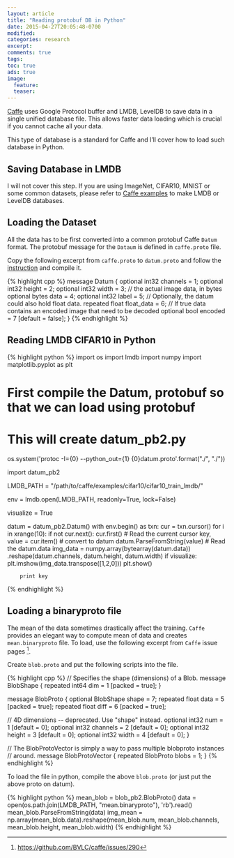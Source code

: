 ```yaml
---
layout: article
title: "Reading protobuf DB in Python"
date: 2015-04-27T20:05:48-0700
modified:
categories: research
excerpt:
comments: true
tags:
toc: true
ads: true
image:
  feature:
  teaser:
---
```


[Caffe](http://github.com/BVLC/caffe) uses Google Protocol buffer and LMDB,
LevelDB to save data in a single unified database file. This allows faster data
loading which is crucial if you cannot cache all your data.

This type of database is a standard for Caffe and I’ll cover how to load such
database in Python.

## Saving Database in LMDB

I will not cover this step. If you are using ImageNet, CIFAR10, MNIST or some
common datasets, please refer to [Caffe examples](http://caffe.berkeleyvision.org/gathered/examples/cifar10.html#prepare-the-dataset)
to make LMDB or LevelDB databases.

## Loading the Dataset

All the data has to be first converted into a common protobuf Caffe `Datum`
format. The protobuf message for the `Dataum` is defined in `caffe.proto` file.

Copy the following excerpt from `caffe.proto` to `datum.proto` and follow the
[instruction](https://developers.google.com/protocol-buffers/docs/pythontutorial)
and compile it.

{% highlight cpp %}
message Datum {
  optional int32 channels = 1;
  optional int32 height = 2;
  optional int32 width = 3;
  // the actual image data, in bytes
  optional bytes data = 4;
  optional int32 label = 5;
  // Optionally, the datum could also hold float data.
  repeated float float_data = 6;
  // If true data contains an encoded image that need to be decoded
  optional bool encoded = 7 [default = false];
}
{% endhighlight %}

## Reading LMDB CIFAR10 in Python

{% highlight python %}
import os
import lmdb
import numpy
import matplotlib.pyplot as plt

# First compile the Datum, protobuf so that we can load using protobuf
# This will create datum_pb2.py
os.system('protoc -I={0} --python_out={1} {0}datum.proto'.format("./", "./"))

import datum_pb2

LMDB_PATH = "/path/to/caffe/examples/cifar10/cifar10_train_lmdb/"

env = lmdb.open(LMDB_PATH, readonly=True, lock=False)

visualize = True

datum = datum_pb2.Datum()
with env.begin() as txn:
    cur = txn.cursor()
    for i in xrange(10):
        if not cur.next():
            cur.first()
        # Read the current cursor
        key, value = cur.item()
        # convert to datum
        datum.ParseFromString(value)
        # Read the datum.data
        img_data = numpy.array(bytearray(datum.data))\
            .reshape(datum.channels, datum.height, datum.width)
        if visualize:
            plt.imshow(img_data.transpose([1,2,0]))
            plt.show()

        print key
{% endhighlight %}

## Loading a binaryproto file

The mean of the data sometimes drastically affect the training. `Caffe`
provides an elegant way to compute mean of data and creates `mean.binaryproto`
file. To load, use the following excerpt from `Caffe` issue pages [^1].

Create `blob.proto` and put the following scripts into the file.

{% highlight cpp %}
// Specifies the shape (dimensions) of a Blob.
message BlobShape {
  repeated int64 dim = 1 [packed = true];
}

message BlobProto {
  optional BlobShape shape = 7;
  repeated float data = 5 [packed = true];
  repeated float diff = 6 [packed = true];

  // 4D dimensions -- deprecated.  Use "shape" instead.
  optional int32 num = 1 [default = 0];
  optional int32 channels = 2 [default = 0];
  optional int32 height = 3 [default = 0];
  optional int32 width = 4 [default = 0];
}

// The BlobProtoVector is simply a way to pass multiple blobproto instances
// around.
message BlobProtoVector {
  repeated BlobProto blobs = 1;
}
{% endhighlight %}

To load the file in python, compile the above `blob.proto` (or just put the above proto on datum).

{% highlight python %}
mean_blob = blob_pb2.BlobProto()
data = open(os.path.join(LMDB_PATH, "mean.binaryproto"), 'rb').read()
mean_blob.ParseFromString(data)
img_mean = np.array(mean_blob.data).reshape(mean_blob.num,
                                            mean_blob.channels,
                                            mean_blob.height,
                                            mean_blob.width)
{% endhighlight %}

[^1]: https://github.com/BVLC/caffe/issues/290
